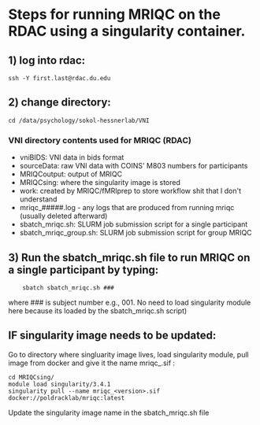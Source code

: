 # Steps for running MRIQC on the RDAC using a singularity container.

## 1) log into rdac: 
	ssh -Y first.last@rdac.du.edu
## 2) change directory:
	cd /data/psychology/sokol-hessnerlab/VNI
### VNI directory contents used for MRIQC (RDAC)
-	vniBIDS: VNI data in bids format
-	sourceData:  raw VNI data with COINS' M803 numbers for participants
-	MRIQCoutput: output of MRIQC
-	MRIQCsing: where the singularity image is stored 
-	work: created by MRIQC/fMRIprep to store workflow shit that I don't understand
-	mriqc_#####.log - any logs that are produced from running mriqc (usually deleted afterward)
-	sbatch_mriqc.sh: SLURM job submission script for a single participant
-	sbatch_mriqc_group.sh: SLURM job submission script for group MRIQC
	
## 3) Run the sbatch_mriqc.sh file to run MRIQC on a single participant by typing: 
		sbatch sbatch_mriqc.sh ### 
where ### is subject number e.g., 001.
No need to load singularity module here because its loaded by the sbatch_mriqc.sh script)


## IF singularity image needs to be updated:
Go to directory where singluarity image lives, load singularity module, pull image from docker and give it the name mriqc_<version>.sif  :
	
	cd MRIQCsing/
	module load singularity/3.4.1 
	singularity pull --name mriqc_<version>.sif docker://poldracklab/mriqc:latest 
	
Update the singularity image name in the sbatch_mriqc.sh file
